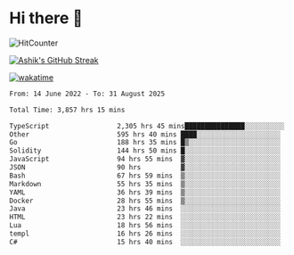 # Hi there 👋

![HitCounter](https://hits.seeyoufarm.com/api/count/incr/badge.svg?url=https%3A%2F%2Fgithub.com%2Fashrhmn1212%2Fhit-counter)

<!-- ![Contribution Graph](https://github-readme-activity-graph.cyclic.app/graph?username=ashrhmn) -->


<!-- [![Top Langs](https://github-readme-stats.vercel.app/api/top-langs/?username=ashrhmn&layout=compact&theme=synthwave&langs_count=10&card_width=445)](https://github.com/anuraghazra/github-readme-stats) -->

[![Ashik's GitHub Streak](https://github-readme-streak-stats.herokuapp.com/?user=ashrhmn&theme=blood&fire=DD7F1C&background=151515&dates=9f9f9f&border=DD2727)](https://git.io/streak-stats)

<!-- ![Ashik's GitHub stats](https://github-readme-stats.vercel.app/api/?username=ashrhmn&show_icons=true&title_color=fff&icon_color=79ff97&text_color=9f9f9f&bg_color=151515) -->

[![wakatime](https://wakatime.com/badge/user/3df86613-ba63-4631-8e65-0ff18e7becad.svg)](https://wakatime.com/@3df86613-ba63-4631-8e65-0ff18e7becad)

<!--START_SECTION:waka-->

```txt
From: 14 June 2022 - To: 31 August 2025

Total Time: 3,857 hrs 15 mins

TypeScript                 2,305 hrs 45 mins███████████████░░░░░░░░░░   59.78 %
Other                      595 hrs 40 mins ████░░░░░░░░░░░░░░░░░░░░░   15.44 %
Go                         188 hrs 35 mins █▒░░░░░░░░░░░░░░░░░░░░░░░   04.89 %
Solidity                   144 hrs 50 mins █░░░░░░░░░░░░░░░░░░░░░░░░   03.76 %
JavaScript                 94 hrs 55 mins  ▓░░░░░░░░░░░░░░░░░░░░░░░░   02.46 %
JSON                       90 hrs          ▓░░░░░░░░░░░░░░░░░░░░░░░░   02.33 %
Bash                       67 hrs 59 mins  ▒░░░░░░░░░░░░░░░░░░░░░░░░   01.76 %
Markdown                   55 hrs 35 mins  ▒░░░░░░░░░░░░░░░░░░░░░░░░   01.44 %
YAML                       36 hrs 39 mins  ▒░░░░░░░░░░░░░░░░░░░░░░░░   00.95 %
Docker                     28 hrs 55 mins  ▒░░░░░░░░░░░░░░░░░░░░░░░░   00.75 %
Java                       23 hrs 46 mins  ░░░░░░░░░░░░░░░░░░░░░░░░░   00.62 %
HTML                       23 hrs 22 mins  ░░░░░░░░░░░░░░░░░░░░░░░░░   00.61 %
Lua                        18 hrs 56 mins  ░░░░░░░░░░░░░░░░░░░░░░░░░   00.49 %
templ                      16 hrs 26 mins  ░░░░░░░░░░░░░░░░░░░░░░░░░   00.43 %
C#                         15 hrs 40 mins  ░░░░░░░░░░░░░░░░░░░░░░░░░   00.41 %
```

<!--END_SECTION:waka-->


<!--### Most Used Languages 
<img src="https://wakatime.com/share/@ashrhmn/24ecb986-5bf8-4607-af7f-0aab08908d8c.png" />

### Favourite Tools
<img src="https://wakatime.com/share/@ashrhmn/f4e08015-f3bc-460a-9228-95a3ba11c604.png" />-->
